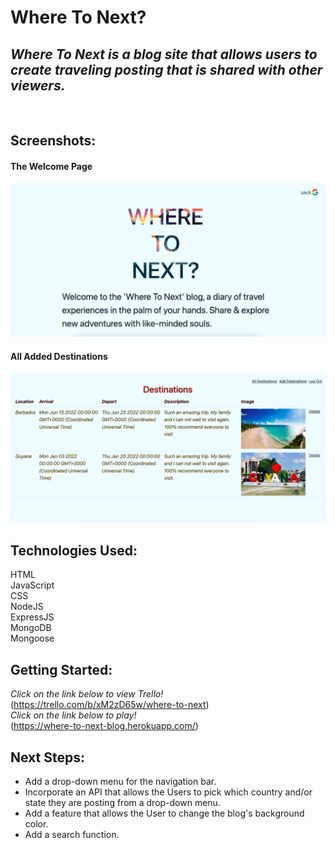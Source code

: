 # Where To Next?

## *Where To Next is a blog site that allows users to create traveling posting that is shared with other viewers.* 
<br>

## Screenshots:
#### The Welcome Page
![Image of Where-To-Next](/public/images/TheWelcomePage.png)

#### All Added Destinations
![Image of Where-To-Next](/public/images/Destinations.png)


## **Technologies Used:** <br>
HTML <br>
JavaScript<br>
CSS<br>
NodeJS<br>
ExpressJS<br>
MongoDB<br>
Mongoose<br>


## **Getting Started:** <br>
*Click on the link below to view Trello!*<br>
(https://trello.com/b/xM2zD65w/where-to-next)<br>
*Click on the link below to play!* <br>
(https://where-to-next-blog.herokuapp.com/)

## **Next Steps:** <br>
<ul>
<li>Add a drop-down menu for the navigation bar.</li> 
<li>Incorporate an API that allows the Users to pick which country and/or state they are posting from a drop-down menu.</li>
<li>Add a feature that allows the User to change the blog's background color.</li>
<li>Add a search function.</li>
</ul>
